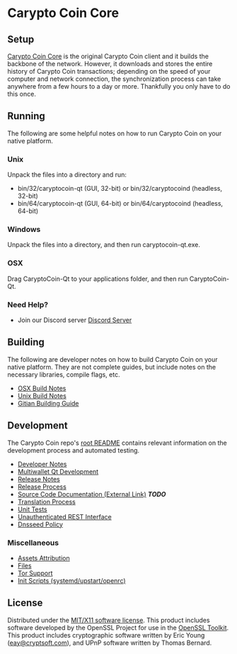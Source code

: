 Carypto Coin Core
=====================

Setup
---------------------
[Carypto Coin Core](http://savebitcoin.io) is the original Carypto Coin client and it builds the backbone of the network. However, it downloads and stores the entire history of Carypto Coin transactions; depending on the speed of your computer and network connection, the synchronization process can take anywhere from a few hours to a day or more. Thankfully you only have to do this once.

Running
---------------------
The following are some helpful notes on how to run Carypto Coin on your native platform.

### Unix

Unpack the files into a directory and run:

- bin/32/caryptocoin-qt (GUI, 32-bit) or bin/32/caryptocoind (headless, 32-bit)
- bin/64/caryptocoin-qt (GUI, 64-bit) or bin/64/caryptocoind (headless, 64-bit)

### Windows

Unpack the files into a directory, and then run caryptocoin-qt.exe.

### OSX

Drag CaryptoCoin-Qt to your applications folder, and then run CaryptoCoin-Qt.

### Need Help?

* Join our Discord server [Discord Server](https://discord.savebitcoin.io)

Building
---------------------
The following are developer notes on how to build Carypto Coin on your native platform. They are not complete guides, but include notes on the necessary libraries, compile flags, etc.

- [OSX Build Notes](build-osx.md)
- [Unix Build Notes](build-unix.md)
- [Gitian Building Guide](gitian-building.md)

Development
---------------------
The Carypto Coin repo's [root README](https://github.com/caryptocoin/caryptocoin/blob/master/README.md) contains relevant information on the development process and automated testing.

- [Developer Notes](developer-notes.md)
- [Multiwallet Qt Development](multiwallet-qt.md)
- [Release Notes](release-notes.md)
- [Release Process](release-process.md)
- [Source Code Documentation (External Link)](https://dev.visucore.com/bitcoin/doxygen/) ***TODO***
- [Translation Process](translation_process.md)
- [Unit Tests](unit-tests.md)
- [Unauthenticated REST Interface](REST-interface.md)
- [Dnsseed Policy](dnsseed-policy.md)

### Miscellaneous
- [Assets Attribution](assets-attribution.md)
- [Files](files.md)
- [Tor Support](tor.md)
- [Init Scripts (systemd/upstart/openrc)](init.md)

License
---------------------
Distributed under the [MIT/X11 software license](http://www.opensource.org/licenses/mit-license.php).
This product includes software developed by the OpenSSL Project for use in the [OpenSSL Toolkit](https://www.openssl.org/). This product includes
cryptographic software written by Eric Young ([eay@cryptsoft.com](mailto:eay@cryptsoft.com)), and UPnP software written by Thomas Bernard.
